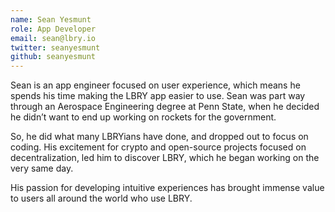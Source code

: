 ```yaml
---
name: Sean Yesmunt
role: App Developer
email: sean@lbry.io
twitter: seanyesmunt
github: seanyesmunt
---
```

Sean is an app engineer focused on user experience, which means he spends his time making the LBRY app easier to use. Sean was part way through an Aerospace Engineering degree at Penn State, when he decided he didn’t want to end up working on rockets for the government.

So, he did what many LBRYians have done, and dropped out to focus on coding. His excitement for crypto and open-source projects focused on decentralization, led him to discover LBRY, which he began working on the very same day. 

His passion for developing intuitive experiences has brought immense value to users all around the world who use LBRY.
